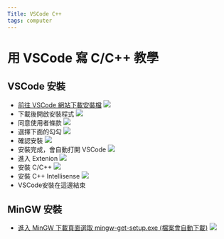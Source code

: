 ```yaml
---
Title: VSCode C++
tags: computer
---
```

# 用 VSCode 寫 C/C++ 教學

## VSCode 安裝
- [前往 VSCode 網站下載安裝檔](https://code.visualstudio.com/)
![](https://i.imgur.com/PH6FOvN.png)
- 下載後開啟安裝程式
![](https://i.imgur.com/voEpVYS.jpg)
- 同意使用者條款
![](https://i.imgur.com/mXOVHIS.jpg)
- 選擇下面的勾勾
![](https://i.imgur.com/XuIuhXa.jpg)
- 確認安裝
![](https://i.imgur.com/7acp0rC.jpg)
- 安裝完成，會自動打開 VSCode
![](https://i.imgur.com/CMYnoQ9.jpg)
- 進入 Extenion
![](https://i.imgur.com/IHotSkV.jpg)
- 安裝 C/C++
![](https://i.imgur.com/PRhX65n.jpg)
- 安裝 C++ Intellisense
![](https://i.imgur.com/GX629dC.jpg)
- VSCode安裝在這邊結束

## MinGW 安裝
- [進入 MinGW 下載頁面選取 mingw-get-setup.exe (檔案會自動下載)](https://zh-tw.osdn.net/projects/mingw/releases/68260)
![](https://i.imgur.com/iQX86Gm.jpg)

    
